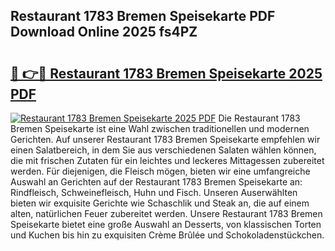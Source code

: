 ## Restaurant 1783 Bremen Speisekarte PDF Download Online 2025 fs4PZ

# <h2><a href="http://gcbat1.nevu.top/?p=Restaurant+1783+Bremen+Speisekarte">🔗 👉🔴 Restaurant 1783 Bremen Speisekarte 2025 PDF</a></h2>

[![Restaurant 1783 Bremen Speisekarte 2025 PDF](https://i.imgur.com/dBaPXMq.png)](http://gcbat1.nevu.top/?p=Restaurant+1783+Bremen+Speisekarte)
Die Restaurant 1783 Bremen Speisekarte ist eine Wahl zwischen traditionellen und modernen Gerichten. Auf unserer Restaurant 1783 Bremen Speisekarte empfehlen wir einen Salatbereich, in dem Sie aus verschiedenen Salaten wählen können, die mit frischen Zutaten für ein leichtes und leckeres Mittagessen zubereitet werden. Für diejenigen, die Fleisch mögen, bieten wir eine umfangreiche Auswahl an Gerichten auf der Restaurant 1783 Bremen Speisekarte an: Rindfleisch, Schweinefleisch, Huhn und Fisch. Unseren Auserwählten bieten wir exquisite Gerichte wie Schaschlik und Steak an, die auf einem alten, natürlichen Feuer zubereitet werden. Unsere Restaurant 1783 Bremen Speisekarte bietet eine große Auswahl an Desserts, von klassischen Torten und Kuchen bis hin zu exquisiten Crème Brûlée und Schokoladenstückchen.
